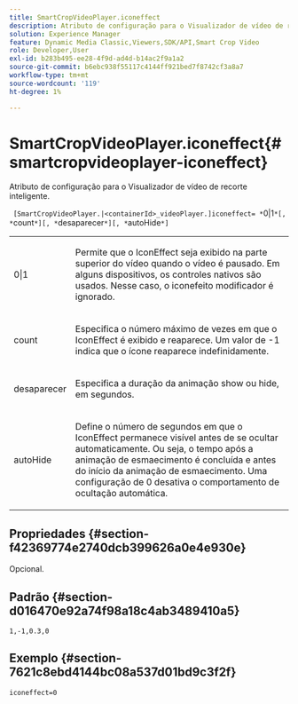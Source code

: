 ```yaml
---
title: SmartCropVideoPlayer.iconeffect
description: Atributo de configuração para o Visualizador de vídeo de recorte inteligente.
solution: Experience Manager
feature: Dynamic Media Classic,Viewers,SDK/API,Smart Crop Video
role: Developer,User
exl-id: b283b495-ee28-4f9d-ad4d-b14ac2f9a1a2
source-git-commit: b6ebc938f55117c4144ff921bed7f8742cf3a8a7
workflow-type: tm+mt
source-wordcount: '119'
ht-degree: 1%

---
```


# SmartCropVideoPlayer.iconeffect{#smartcropvideoplayer-iconeffect}

Atributo de configuração para o Visualizador de vídeo de recorte inteligente.

` [SmartCropVideoPlayer.|<containerId>_videoPlayer.]iconeffect= *`0|1`*[, *`count`*][, *`desaparecer`*][, *`autoHide`*]`

<table id="table_C616483932C2482CA9794DDD7313FD7C"> 
 <tbody> 
  <tr> 
   <td colname="col1"> <p> <span class="codeph"> <span class="varname"> 0|1</span> </span> </p> </td> 
   <td colname="col2"> <p> Permite que o IconEffect seja exibido na parte superior do vídeo quando o vídeo é pausado. Em alguns dispositivos, os controles nativos são usados. Nesse caso, o <span class="codeph"> iconefeito</span> modificador é ignorado. </p> </td> 
  </tr> 
  <tr> 
   <td colname="col1"> <p> <span class="codeph"> <span class="varname"> count</span> </span> </p> </td> 
   <td colname="col2"> <p> Especifica o número máximo de vezes em que o IconEffect é exibido e reaparece. Um valor de <span class="codeph"> -1</span> indica que o ícone reaparece indefinidamente. </p> </td> 
  </tr> 
  <tr> 
   <td colname="col1"> <p> <span class="codeph"> <span class="varname"> desaparecer</span> </span> </p> </td> 
   <td colname="col2"> <p> Especifica a duração da animação show ou hide, em segundos. </p> </td> 
  </tr> 
  <tr> 
   <td colname="col1"> <p> <span class="codeph"> <span class="varname"> autoHide</span> </span> </p> </td> 
   <td colname="col2"> <p> Define o número de segundos em que o IconEffect permanece visível antes de se ocultar automaticamente. Ou seja, o tempo após a animação de esmaecimento é concluída e antes do início da animação de esmaecimento. Uma configuração de <span class="codeph"> 0</span> desativa o comportamento de ocultação automática. </p> </td> 
  </tr> 
 </tbody> 
</table>

## Propriedades {#section-f42369774e2740dcb399626a0e4e930e}

Opcional.

## Padrão {#section-d016470e92a74f98a18c4ab3489410a5}

`1,-1,0.3,0`

## Exemplo {#section-7621c8ebd4144bc08a537d01bd9c3f2f}

```
iconeffect=0
```
